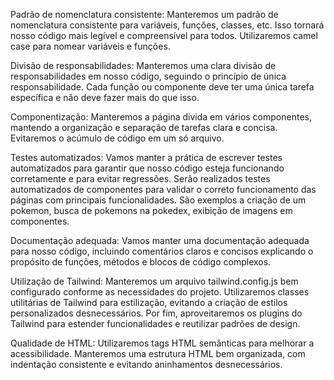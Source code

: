 Padrão de nomenclatura consistente: Manteremos um padrão de nomenclatura consistente para variáveis, funções, classes, etc. Isso tornará nosso código mais legível e compreensível para todos. Utilizaremos camel case para nomear variáveis e funções.

Divisão de responsabilidades: Manteremos uma clara divisão de responsabilidades em nosso código, seguindo o princípio de única responsabilidade. Cada função ou componente deve ter uma única tarefa específica e não deve fazer mais do que isso.

Componentização: Manteremos a página divida em vários componentes, mantendo a organização e separação de tarefas clara e concisa. Evitaremos o acúmulo de código em um só arquivo.

Testes automatizados: Vamos manter a prática de escrever testes automatizados para garantir que nosso código esteja funcionando corretamente e para evitar regressões. Serão realizados testes automatizados de componentes para validar o correto funcionamento das páginas com principais funcionalidades. São exemplos a criação de um pokemon, busca de pokemons na pokedex, exibição de imagens em componentes.

Documentação adequada: Vamos manter uma documentação adequada para nosso código, incluindo comentários claros e concisos explicando o propósito de funções, métodos e blocos de código complexos.

Utilização de Tailwind:
Manteremos um arquivo tailwind.config.js bem configurado conforme as necessidades do projeto. Utilizaremos classes utilitárias de Tailwind para estilização, evitando a criação de estilos personalizados desnecessários. Por fim, aproveitaremos os plugins do Tailwind para estender funcionalidades e reutilizar padrões de design.

Qualidade de HTML:
Utilizaremos tags HTML semânticas para melhorar a acessibilidade. Manteremos uma estrutura HTML bem organizada, com indentação consistente e evitando aninhamentos desnecessários.